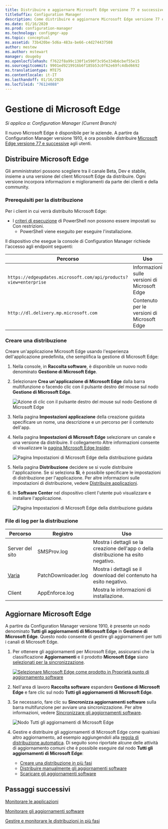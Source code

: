 ```yaml
---
title: Distribuire e aggiornare Microsoft Edge versione 77 e successive
titleSuffix: Configuration Manager
description: Come distribuire e aggiornare Microsoft Edge versione 77 e successive con Configuration Manager
ms.date: 01/16/2020
ms.prod: configuration-manager
ms.technology: configmgr-app
ms.topic: conceptual
ms.assetid: 73b420be-5d6a-483a-be66-c4d274437508
author: mestew
ms.author: mstewart
manager: dougeby
ms.openlocfilehash: f7622f8a99c130f1e590f3c95e334b6cbef55e15
ms.sourcegitcommit: 9901ed9219916b6f185b53c0f62e69fc4dbd6692
ms.translationtype: MTE75
ms.contentlocale: it-IT
ms.lasthandoff: 01/16/2020
ms.locfileid: "76124088"
---
```

# <a name="microsoft-edge-management"></a>Gestione di Microsoft Edge

*Si applica a: Configuration Manager (Current Branch)*

Il nuovo Microsoft Edge è disponibile per le aziende. A partire da Configuration Manager versione 1910, è ora possibile distribuire [Microsoft Edge versione 77 e successive](https://docs.microsoft.com/deployedge/) agli utenti.

## <a name="bkmk_Microsoft_Edge"></a>Distribuire Microsoft Edge
<!--4561024-->
Gli amministratori possono scegliere tra il canale Beta, Dev e stabile, insieme a una versione del client Microsoft Edge da distribuire. Ogni versione incorpora informazioni e miglioramenti da parte dei clienti e della community.

### <a name="prerequisites-for-deploying"></a>Prerequisiti per la distribuzione

Per i client in cui verrà distribuito Microsoft Edge:

- I [criteri di esecuzione](https://docs.microsoft.com/powershell/module/microsoft.powershell.core/about/about_execution_policies) di PowerShell non possono essere impostati su Con restrizioni.
  - PowerShell viene eseguito per eseguire l'installazione.
  
Il dispositivo che esegue la console di Configuration Manager richiede l'accesso agli endpoint seguenti:

|Percorso|Uso|
|---|---|
|`https://edgeupdates.microsoft.com/api/products?view=enterprise`|Informazioni sulle versioni di Microsoft Edge|
|`http://dl.delivery.mp.microsoft.com`|Contenuto per le versioni di Microsoft Edge|


### <a name="create-a-deployment"></a>Creare una distribuzione

Creare un'applicazione Microsoft Edge usando l'esperienza dell'applicazione predefinita, che semplifica la gestione di Microsoft Edge:

1. Nella console, in **Raccolta software**, è disponibile un nuovo nodo denominato **Gestione di Microsoft Edge**.
1. Selezionare **Crea un'applicazione di Microsoft Edge** dalla barra multifunzione o facendo clic con il pulsante destro del mouse sul nodo **Gestione di Microsoft Edge**.

   ![Azione di clic con il pulsante destro del mouse sul nodo Gestione di Microsoft Edge](./media/4561024-create-microsoft-edge-application.png)

1. Nella pagina **Impostazioni applicazione** della creazione guidata specificare un nome, una descrizione e un percorso per il contenuto dell'app.
1. Nella pagina **Impostazioni di Microsoft Edge** selezionare un canale e una versione da distribuire. Il collegamento Altre informazioni consente di visualizzare la [pagina Microsoft Edge Insider](https://www.microsoftedgeinsider.com/).

   ![Pagina Impostazioni di Microsoft Edge della distribuzione guidata](./media/4561024-edge-settings-wizard.png)

1. Nella pagina **Distribuzione** decidere se si vuole distribuire l'applicazione. Se si seleziona **Sì**, è possibile specificare le impostazioni di distribuzione per l'applicazione. Per altre informazioni sulle impostazioni di distribuzione, vedere [Distribuire applicazioni](/configmgr/apps/deploy-use/deploy-applications#bkmk_deploy-general).
1. In **Software Center** nel dispositivo client l'utente può visualizzare e installare l'applicazione.

   ![Pagina Impostazioni di Microsoft Edge della distribuzione guidata](./media/4561024-software-center-install-edge.png)

### <a name="log-files-for-deployment"></a>File di log per la distribuzione

|Percorso|Registro|Uso|
|---|---|---|
| Server del sito|SMSProv.log|Mostra i dettagli se la creazione dell'app o della distribuzione ha esito negativo.|
| [Varia](/sccm/core/plan-design/hierarchy/log-files)|PatchDownloader.log| Mostra i dettagli se il download del contenuto ha esito negativo.|
| Client|  AppEnforce.log|Mostra le informazioni di installazione.|

## <a name="update-microsoft-edge"></a>Aggiornare Microsoft Edge
<!--4831871-->

A partire da Configuration Manager versione 1910, è presente un nodo denominato **Tutti gli aggiornamenti di Microsoft Edge** in **Gestione di Microsoft Edge**. Questo nodo consente di gestire gli aggiornamenti per tutti i canali di Microsoft Edge.<!--initial edge updates released Jan 15,2020-->

1. Per ottenere gli aggiornamenti per Microsoft Edge, assicurarsi che la classificazione **Aggiornamenti** e il prodotto **Microsoft Edge** siano [selezionati per la sincronizzazione](/configmgr/sum/get-started/configure-classifications-and-products).

   [![Selezionare Microsoft Edge come prodotto in Proprietà punto di aggiornamento software](./media/4831871-microsoft-edge-product-sup.png)](./media/4831871-microsoft-edge-product-sup.png#lightbox)

1. Nell'area di lavoro **Raccolta software** espandere **Gestione di Microsoft Edge** e fare clic sul nodo **Tutti gli aggiornamenti di Microsoft Edge**.

1. Se necessario, fare clic su **Sincronizza aggiornamenti software** sulla barra multifunzione per avviare una sincronizzazione. Per altre informazioni, vedere [Sincronizzare gli aggiornamenti software](/configmgr/sum/get-started/synchronize-software-updates).

   ![Nodo Tutti gli aggiornamenti di Microsoft Edge](./media/4831871-all-microsoft-edge-updates.png)

1. Gestire e distribuire gli aggiornamenti di Microsoft Edge come qualsiasi altro aggiornamento, ad esempio aggiungendoli alla [regola di distribuzione automatica](/configmgr/sum/deploy-use/automatically-deploy-software-updates). Di seguito sono riportate alcune delle attività di aggiornamento comuni che è possibile eseguire dal nodo **Tutti gli aggiornamenti di Microsoft Edge**:

   - [Creare una distribuzione in più fasi](/configmgr/osd/deploy-use/create-phased-deployment-for-task-sequence)
   - [Distribuire manualmente gli aggiornamenti software](/configmgr/sum/deploy-use/manually-deploy-software-updates)
   - [Scaricare gli aggiornamenti software](/configmgr/sum/deploy-use/download-software-updates)

## <a name="next-steps"></a>Passaggi successivi

[Monitorare le applicazioni](/configmgr/apps/deploy-use/monitor-applications-from-the-console)

[Monitorare gli aggiornamenti software](/configmgr/sum/deploy-use/monitor-software-updates)

[Gestire e monitorare le distribuzioni in più fasi](/configmgr/osd/deploy-use/manage-monitor-phased-deployments)